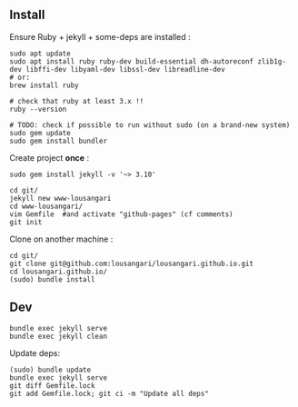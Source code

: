 ## Install

Ensure Ruby + jekyll + some-deps are installed :
```
sudo apt update
sudo apt install ruby ruby-dev build-essential dh-autoreconf zlib1g-dev libffi-dev libyaml-dev libssl-dev libreadline-dev 
# or:
brew install ruby

# check that ruby at least 3.x !!
ruby --version

# TODO: check if possible to run without sudo (on a brand-new system)
sudo gem update
sudo gem install bundler
```

Create project **once** :
```
sudo gem install jekyll -v '~> 3.10'

cd git/
jekyll new www-lousangari
cd www-lousangari/
vim Gemfile  #and activate "github-pages" (cf comments)
git init
```

Clone on another machine :
```
cd git/
git clone git@github.com:lousangari/lousangari.github.io.git
cd lousangari.github.io/
(sudo) bundle install
```

## Dev
```
bundle exec jekyll serve
bundle exec jekyll clean
```

Update deps:
```
(sudo) bundle update
bundle exec jekyll serve
git diff Gemfile.lock
git add Gemfile.lock; git ci -m "Update all deps"
```

